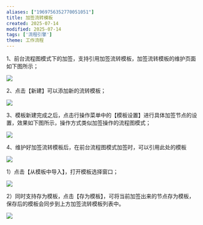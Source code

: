 ```yaml
---
aliases: ["1969756352770051051"]
title: 加签流转模板
created: 2025-07-14
modified: 2025-07-14
tags: ['流程引擎']
theme: 工作流程
---
```


1、前台流程图模式下的加签，支持引用加签流转模板，加签流转模板的维护页面如下图所示；

![](ee2117f8b6f62e5c69f64f61fa3e1a6d.jpg)

2、点击【新建】可以添加新的流转模板；

![](743073cfd7b81274aa6d8d084f7ece53.jpg)

3、模板新建完成之后，点击行操作菜单中的【模板设置】进行具体加签节点的设置，效果如下图所示，操作方式类似加签操作的流程图模式；

![](921276862a9e2cef6a289879808175d0.jpg)

4、维护好加签流转模板后，在前台流程图模式加签时，可以引用此处的模板

![](6306da6c543a3af5845d4c1ddf49a937.jpg)

1）点击【从模板中导入】，打开模板选择窗口；

![](c63374f6629715d36cda601294e4ec93.jpg)

2）同时支持存为模板，点击【存为模板】，可将当前加签出来的节点存为模板，保存后的模板会同步到上方加签流转模板列表中。

![](615e10e86916c5b4b3dbcb38518b9946.jpg)